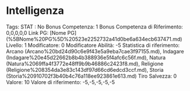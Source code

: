 # Intelligenza

Tags: STAT
: No
Bonus Competenza: 1
Bonus Competenza di Riferimento: 0,0,0,0,0
Link PG: [Nome PG] (%5BNome%20PG%5D%20523e2252732a41d0be6a634ecb637471.md)
Livello: 1
Modificatore: 0
Modificatore  Abilità: -5
Statistica di riferimento: Arcano (Arcano%20bd24d90c6e9f43e5a9eba7cae3f97155.md), Indagare (Indagare%20e45d22662b8b4b388936e5f4afc6c56f.md), Natura (Natura%2069ffa4f3772e48ff9b9b46886c2423f8.md), Religione (Religione%208354da3e83c143df97d66cd6edcd3ccf.md), Storia (Storia%20910702f3b40b4c76a118ee923861e613.md)
Tiro Salvezza: 0
Valore: 10
Valore di riferimento: -5,-5,-5,-5,-5